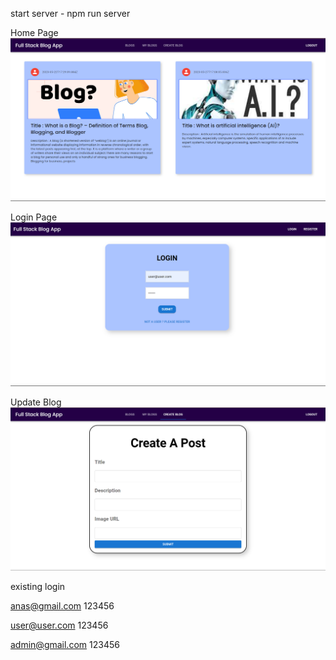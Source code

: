 start server - npm run server

Home Page
![Alt text](image.png)

Login Page
![Alt text](image-1.png)

Update Blog
![Alt text](image-2.png)

existing login

anas@gmail.com
123456

user@user.com
123456

admin@gmail.com
123456
